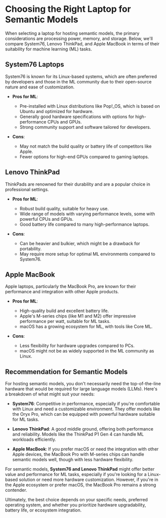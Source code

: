 # Choosing the Right Laptop for Semantic Models

When selecting a laptop for hosting semantic models, the primary considerations are processing power, memory, and storage. Below, we'll compare System76, Lenovo ThinkPad, and Apple MacBook in terms of their suitability for machine learning (ML) tasks.

## System76 Laptops

System76 is known for its Linux-based systems, which are often preferred by developers and those in the ML community due to their open-source nature and ease of customization. 

- **Pros for ML**: 
  - Pre-installed with Linux distributions like Pop!_OS, which is based on Ubuntu and optimized for hardware.
  - Generally good hardware specifications with options for high-performance CPUs and GPUs.
  - Strong community support and software tailored for developers.

- **Cons**: 
  - May not match the build quality or battery life of competitors like Apple.
  - Fewer options for high-end GPUs compared to gaming laptops.

## Lenovo ThinkPad

ThinkPads are renowned for their durability and are a popular choice in professional settings.

- **Pros for ML**: 
  - Robust build quality, suitable for heavy use.
  - Wide range of models with varying performance levels, some with powerful CPUs and GPUs.
  - Good battery life compared to many high-performance laptops.

- **Cons**: 
  - Can be heavier and bulkier, which might be a drawback for portability.
  - May require more setup for optimal ML environments compared to System76.

## Apple MacBook

Apple laptops, particularly the MacBook Pro, are known for their performance and integration with other Apple products.

- **Pros for ML**: 
  - High-quality build and excellent battery life.
  - Apple's M-series chips (like M1 and M2) offer impressive performance per watt, suitable for ML tasks.
  - macOS has a growing ecosystem for ML, with tools like Core ML.

- **Cons**: 
  - Less flexibility for hardware upgrades compared to PCs.
  - macOS might not be as widely supported in the ML community as Linux.

## Recommendation for Semantic Models

For hosting semantic models, you don't necessarily need the top-of-the-line hardware that would be required for large language models (LLMs). Here's a breakdown of what might suit your needs:

- **System76**: Competitive in performance, especially if you're comfortable with Linux and need a customizable environment. They offer models like the Oryx Pro, which can be equipped with powerful hardware suitable for ML tasks.

- **Lenovo ThinkPad**: A good middle ground, offering both performance and reliability. Models like the ThinkPad P1 Gen 4 can handle ML workloads efficiently.

- **Apple MacBook**: If you prefer macOS or need the integration with other Apple devices, the MacBook Pro with M-series chips can handle semantic models well, though with less hardware flexibility.

For semantic models, **System76 and Lenovo ThinkPad** might offer better value and performance for ML tasks, especially if you're looking for a Linux-based solution or need more hardware customization. However, if you're in the Apple ecosystem or prefer macOS, the MacBook Pro remains a strong contender.

Ultimately, the best choice depends on your specific needs, preferred operating system, and whether you prioritize hardware upgradability, battery life, or ecosystem integration.

